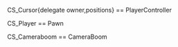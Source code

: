 CS_Cursor{delegate owner,positions} == PlayerController

CS_Player == Pawn

CS_Cameraboom == CameraBoom